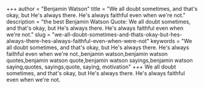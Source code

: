 +++
author = "Benjamin Watson"
title = "We all doubt sometimes, and that's okay, but He's always there. He's always faithful even when we're not."
description = "the best Benjamin Watson Quote: We all doubt sometimes, and that's okay, but He's always there. He's always faithful even when we're not."
slug = "we-all-doubt-sometimes-and-thats-okay-but-hes-always-there-hes-always-faithful-even-when-were-not"
keywords = "We all doubt sometimes, and that's okay, but He's always there. He's always faithful even when we're not.,benjamin watson,benjamin watson quotes,benjamin watson quote,benjamin watson sayings,benjamin watson saying,quotes, sayings,quote, saying, motivation"
+++
We all doubt sometimes, and that's okay, but He's always there. He's always faithful even when we're not.
